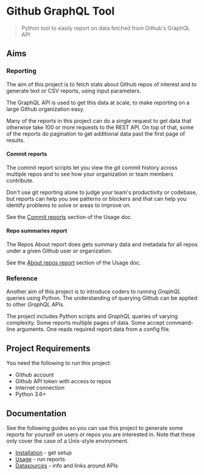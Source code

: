 # Github GraphQL Tool
> Python tool to easily report on data fetched from Github's GraphQL API

## Aims

### Reporting

The aim of this project is to fetch stats about Github repos of interest and to generate text or CSV reports, using input parameters.

The GraphQL API is used to get this data at scale, to make reporting on a large Github organization easy.

Many of the reports in this project can do a single request to get data that otherwise take 100 or more requests to the REST API. On top of that, some of the reports do pagination to get additional data past the first page of results.

#### Commit reports

The commit report scripts let you view the _git_ commit history across multiple repos and to see how your organization or team members contribute.

Don't use git reporting alone to judge your team's productivity or codebase, but reports can help you see patterns or blockers and that can help you identify problems to solve or areas to improve on.

See the [Commit reports](/docs/usage.md#commit-reports) section of the Usage doc.

#### Repo summaries report

The Repos About report does gets summary data and metadata for all repos under a given Github user or organization.

See the [About repos report](/docs/usage.md#about-repos-report) section of the Usage doc.


### Reference

Another aim of this project is to introduce coders to running _GraphQL_ queries using Python. The understanding of querying Github can be applied to other _GraphQL_ APIs.

The project includes Python scripts and _GraphQL_ queries of varying complexity. Some reports multiple pages of data. Some accept command-line arguments. One reads required report data from a config file.


## Project Requirements

You need the following to run this project:

- Github account
- Github API token with access to repos
- Internet connection
- Python 3.6+


## Documentation

See the following guides so you can use this project to generate some reports for yourself on users or repos you are interested in. Note that these only cover the case of a Unix-style environment.

- [Installation](/docs/installation.md) - get setup
- [Usage](/docs/usage.md) - run reports
- [Datasources](/docs/datasources.md) - info and links around APIs
